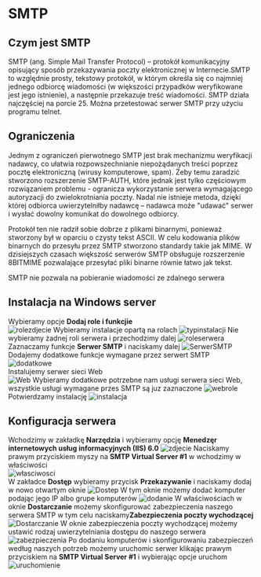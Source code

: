 # SMTP

## Czym jest SMTP
SMTP (ang. Simple Mail Transfer Protocol) – protokół komunikacyjny opisujący sposób przekazywania poczty elektronicznej w Internecie.SMTP to względnie prosty, tekstowy protokół, w którym określa się co najmniej jednego odbiorcę wiadomości (w większości przypadków weryfikowane jest jego istnienie), a następnie przekazuje treść wiadomości. SMTP działa najczęściej na porcie 25. Można przetestować serwer SMTP przy użyciu programu telnet.

## Ograniczenia
Jednym z ograniczeń pierwotnego SMTP jest brak mechanizmu weryfikacji nadawcy, co ułatwia rozpowszechnianie niepożądanych treści poprzez pocztę elektroniczną (wirusy komputerowe, spam). Żeby temu zaradzić stworzono rozszerzenie SMTP-AUTH, które jednak jest tylko częściowym rozwiązaniem problemu - ogranicza wykorzystanie serwera wymagającego autoryzacji do zwielokrotniania poczty. Nadal nie istnieje metoda, dzięki której odbiorca uwierzytelniłby nadawcę – nadawca może "udawać" serwer i wysłać dowolny komunikat do dowolnego odbiorcy.  

Protokół ten nie radził sobie dobrze z plikami binarnymi, ponieważ stworzony był w oparciu o czysty tekst ASCII. W celu kodowania plików binarnych do przesyłu przez SMTP stworzono standardy takie jak MIME. W dzisiejszych czasach większość serwerów SMTP obsługuje rozszerzenie 8BITMIME pozwalające przesyłać pliki binarne równie łatwo jak tekst.

SMTP nie pozwala na pobieranie wiadomości ze zdalnego serwera

## Instalacja na Windows server
Wybieramy opcje **Dodaj role i funkcjie**  
![rolezdjecie](poczatek.png)
Wybieramy instalacje opartą na rolach
![typinstalacji](role.png)
Nie wybieramy żadnej roli serwera i przechodzimy dalej
![roleserwera](wyborRoli.png)
Zaznaczamy funkcje **Serwer SMTP** i naciskamy dalej
![SerwerSMTP](wyborSMTP.png)
Dodajemy dodatkowe funkcje wymagane przez serwert SMTP  
![dodatkowe](dodatkoweFunkcje.png)  
Instalujemy serwer sieci Web  
![Web](serwerWEB.png)
Wybieramy dodatkowe potrzebne nam usługi serwera sieci Web, wszystkie usługi wymagane przes SMTP są juz zaznaczone
![webrole](uslugiRol.png)
Potwierdzamy instalację
![instalacja](instalacja.png)

## Konfiguracja serwera 
Wchodzimy w zakładkę **Narzędzia** i wybieramy opcję **Menedzęr internetowych usług informacyjnych (IIS) 6.0**
![zdjecie](poczatek.png)
Naciskamy prawym przyciskiem myszy na **SMTP Virtual Server #1** w wchodzimy w właściwości  
![własciwosci](smtpserwer.png)  
W zakładce **Dostęp** wybieramy przycisk **Przekazywanie** i naciskamy dodaj w nowo otwartym oknie
![Dostep](wlasciwosciSMTP.png)
W tym oknie możemy dodać komputer podając jego IP albo grupe komputerów
![dodanie](dodawanieKomputera.png)
W właściwościach w oknie **Dostarczanie** możemy skonfigurować zabezpieczenia naszego serwera SMTP w tym celu naciskamy**Zabezpieczenia poczty wychodzącej**
![Dostarczanie](zabezpiecznia.png)
W oknie zabezpieczenia poczty wychodzącej możemy ustawić rodzaj uwierzytelniania dostępu do naszego serwera
![zabezpieczenia]()
Po dodaniu komputerów i skonfigurowaniu zabezpieczeń według naszych potrzeb możemy uruchomic serwer klikając prawym przyciskiem na **SMTP Virtual Server #1** i wybierając opcje uruchom
![uruchomienie]()
